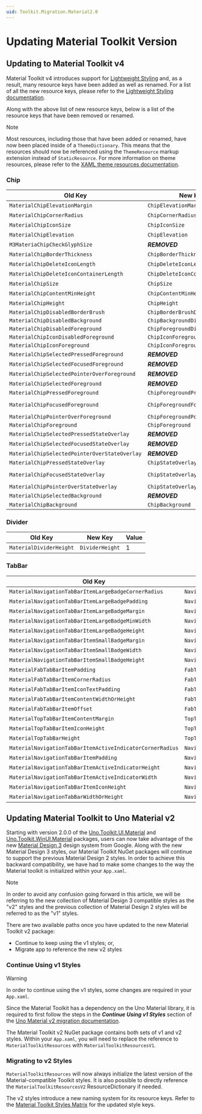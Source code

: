```yaml
---
uid: Toolkit.Migration.Material2.0
---
```


# Updating Material Toolkit Version

## Updating to Material Toolkit v4

Material Toolkit v4 introduces support for [Lightweight Styling](lightweight-styling.md) and, as a result, many resource keys have been added as well as renamed. For a list of all the new resource keys, please refer to the [Lightweight Styling documentation](lightweight-styling.md#resource-keys).

Along with the above list of new resource keys, below is a list of the resource keys that have been removed or renamed.

> [!NOTE]
> Most resources, including those that have been added or renamed, have now been placed inside of a `ThemeDictionary`. This means that the resources should now be referenced using the `ThemeResource` markup extension instead of `StaticResource`. For more information on theme resources, please refer to the [XAML theme resources documentation](https://learn.microsoft.com/en-us/windows/apps/design/style/xaml-theme-resources).

### Chip

| Old Key                                       | New Key                         | Value                                                             |
|-----------------------------------------------|---------------------------------|-------------------------------------------------------------------|
| `MaterialChipElevationMargin`                 | `ChipElevationMargin`           | 4                                                                 |
| `MaterialChipCornerRadius`                    | `ChipCornerRadius`              | 8                                                                 |
| `MaterialChipIconSize`                        | `ChipIconSize`                  | 18                                                                |
| `MaterialChipElevation`                       | `ChipElevation`                 | 4                                                                 |
| `M3MateriaChipCheckGlyphSize`                 | **_REMOVED_**                   | 20                                                                |
| `MaterialChipBorderThickness`                 | `ChipBorderThickness`           | 1                                                                 |
| `MaterialChipDeleteIconLength`                | `ChipDeleteIconLength`          | 11                                                                |
| `MaterialChipDeleteIconContainerLength`       | `ChipDeleteIconContainerLength` | 18                                                                |
| `MaterialChipSize`                            | `ChipSize`                      | 12                                                                |
| `MaterialChipContentMinHeight`                | `ChipContentMinHeight`          | 20                                                                |
| `MaterialChipHeight`                          | `ChipHeight`                    | 32                                                                |
| `MaterialChipDisabledBorderBrush`             | `ChipBorderBrushDisabled`       | `OnSurfaceVariantDisabledLowBrush`                                |
| `MaterialChipDisabledBackground`              | `ChipBackgroundDisabled`        | `OnSurfaceDisabledLowBrush`                                       |
| `MaterialChipDisabledForeground`              | `ChipForegroundDisabled`        | `OnSurfaceDisabledBrush`                                          |
| `MaterialChipIconDisabledForeground`          | `ChipIconForegroundDisabled`    | `OnSurfaceDisabledBrush`                                          |
| `MaterialChipIconForeground`                  | `ChipIconForeground`            | `PrimaryBrush`                                                    |
| `MaterialChipSelectedPressedForeground`       | **_REMOVED_**                   | `OnSecondaryContainerBrush`                                       |
| `MaterialChipSelectedFocusedForeground`       | **_REMOVED_**                   | `OnSecondaryContainerBrush`                                       |
| `MaterialChipSelectedPointerOverForeground`   | **_REMOVED_**                   | `OnSecondaryContainerBrush`                                       |
| `MaterialChipSelectedForeground`              | **_REMOVED_**                   | `OnSecondaryContainerBrush`                                       |
| `MaterialChipPressedForeground`               | `ChipForegroundPressed`         | `OnSurfaceVariantBrush`                                           |
| `MaterialChipFocusedForeground`               | `ChipForegroundFocused`         | `OnSurfaceVariantBrush` -> `SystemControlTransparentBrush`        |
| `MaterialChipPointerOverForeground`           | `ChipForegroundPointerOver`     | `OnSurfaceVariantBrush`                                           |
| `MaterialChipForeground`                      | `ChipForeground`                | `OnSurfaceVariantBrush`                                           |
| `MaterialChipSelectedPressedStateOverlay`     | **_REMOVED_**                   | `OnSecondaryContainerSelectedBrush`                               |
| `MaterialChipSelectedFocusedStateOverlay`     | **_REMOVED_**                   | `OnSecondaryContainerFocusedBrush`                                |
| `MaterialChipSelectedPointerOverStateOverlay` | **_REMOVED_**                   | `OnSecondaryContainerHoverBrush`                                  |
| `MaterialChipPressedStateOverlay`             | `ChipStateOverlayPressed`       | `OnSurfaceVariantPressedBrush`                                    |
| `MaterialChipFocusedStateOverlay`             | `ChipStateOverlayFocused`       | `OnSurfaceVariantFocusedBrush` -> `SystemControlTransparentBrush` |
| `MaterialChipPointerOverStateOverlay`         | `ChipStateOverlayPointerOver`   | `OnSurfaceVariantHoverBrush`                                      |
| `MaterialChipSelectedBackground`              | **_REMOVED_**                   | `SecondaryContainerBrush`                                         |
| `MaterialChipBackground`                      | `ChipBackground`                | `SystemControlTransparentBrush`                                   |

### Divider

| Old Key                 | New Key         | Value |
|-------------------------|-----------------|-------|
| `MaterialDividerHeight` | `DividerHeight` | 1     |

### TabBar

| Old Key                                                   | New Key                                           | Value     |
|-----------------------------------------------------------|---------------------------------------------------|-----------|
| `MaterialNavigationTabBarItemLargeBadgeCornerRadius`      | `NavigationTabBarItemLargeBadgeCornerRadius`      | 8         |
| `MaterialNavigationTabBarItemLargeBadgePadding`           | `NavigationTabBarItemLargeBadgePadding`           | 4,0       |
| `MaterialNavigationTabBarItemLargeBadgeMargin`            | `NavigationTabBarItemLargeBadgeMargin`            | 32,2,0,0  |
| `MaterialNavigationTabBarItemLargeBadgeMinWidth`          | `NavigationTabBarItemLargeBadgeMinWidth`          | 16        |
| `MaterialNavigationTabBarItemLargeBadgeHeight`            | `NavigationTabBarItemLargeBadgeHeight`            | 16        |
| `MaterialNavigationTabBarItemSmallBadgeMargin`            | `NavigationTabBarItemSmallBadgeMargin`            | 0,4,20,0  |
| `MaterialNavigationTabBarItemSmallBadgeWidth`             | `NavigationTabBarItemSmallBadgeWidth`             | 6         |
| `MaterialNavigationTabBarItemSmallBadgeHeight`            | `NavigationTabBarItemSmallBadgeHeight`            | 6         |
| `MaterialFabTabBarItemPadding`                            | `FabTabBarItemPadding`                            | 20        |
| `MaterialFabTabBarItemCornerRadius`                       | `FabTabBarItemCornerRadius`                       | 16        |
| `MaterialFabTabBarItemIconTextPadding`                    | `FabTabBarItemIconTextPadding`                    | 12        |
| `MaterialFabTabBarItemContentWidthOrHeight`               | `FabTabBarItemContentWidthOrHeight`               | 16        |
| `MaterialFabTabBarItemOffset`                             | `FabTabBarItemOffset`                             | -32       |
| `MaterialTopTabBarItemContentMargin`                      | `TopTabBarItemContentMargin`                      | 0         |
| `MaterialTopTabBarItemIconHeight`                         | `TopTabBarItemIconHeight`                         | 20        |
| `MaterialTopTabBarHeight`                                 | `TopTabBarHeight`                                 | 48        |
| `MaterialNavigationTabBarItemActiveIndicatorCornerRadius` | `NavigationTabBarItemActiveIndicatorCornerRadius` | 16        |
| `MaterialNavigationTabBarItemPadding`                     | `NavigationTabBarItemPadding`                     | 0,12,0,16 |
| `MaterialNavigationTabBarItemActiveIndicatorHeight`       | `NavigationTabBarItemActiveIndicatorHeight`       | 32        |
| `MaterialNavigationTabBarItemActiveIndicatorWidth`        | `NavigationTabBarItemActiveIndicatorWidth`        | 64        |
| `MaterialNavigationTabBarItemIconHeight`                  | `NavigationTabBarItemIconHeight`                  | 18        |
| `MaterialNavigationTabBarWidthOrHeight`                   | `NavigationTabBarWidthOrHeight`                   | 80        |

## Updating Material Toolkit to Uno Material v2

Starting with version 2.0.0 of the [Uno.Toolkit.UI.Material](https://www.nuget.org/packages/Uno.Toolkit.UI.Material/2.0.0) and [Uno.Toolkit.WinUI.Material](https://www.nuget.org/packages/Uno.Toolkit.WinUI.Material/2.0.0) packages, users can now take advantage of the new [Material Design 3](https://m3.material.io/) design system from Google.
Along with the new Material Design 3 styles, our Material Toolkit NuGet packages will continue to support the previous Material Design 2 styles. In order to achieve this backward compatibility, we have had to make some changes to the way the Material toolkit is initialized within your `App.xaml`.

> [!NOTE]
> In order to avoid any confusion going forward in this article, we will be referring to the new collection of Material Design 3 compatible styles as the "v2" styles and the previous collection of Material Design 2 styles will be referred to as the "v1" styles.

 There are two available paths once you have updated to the new Material Toolkit v2 package:

- Continue to keep using the v1 styles; or,
- Migrate app to reference the new v2 styles

### Continue Using v1 Styles

> [!WARNING]
> In order to continue using the v1 styles, some changes are required in your `App.xaml`.

<!-- TODO: Use xref link. For some reason, it currently doesn't work. -->
Since the Material Toolkit has a dependency on the Uno Material library, it is required to first follow the steps in the **_Continue Using v1 Styles_** section of the [Uno Material v2 migration documentation](https://platform.uno/docs/articles/external/uno.themes/doc/material-migration.html).

The Material Toolkit v2 NuGet package contains both sets of v1 and v2 styles. Within your `App.xaml`, you will need to replace the reference to `MaterialToolkitResources` with `MaterialToolkitResourcesV1`.

### Migrating to v2 Styles

`MaterialToolkitResources` will now always initialize the latest version of the Material-compatible Toolkit styles. It is also possible to directly reference the `MaterialToolkitResourcesV2` ResourceDictionary if needed.

The v2 styles introduce a new naming system for its resource keys. Refer to the [Material Toolkit Styles Matrix](controls-styles.md) for the updated style keys.

